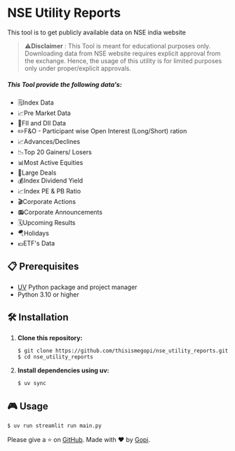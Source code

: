 # NSE Utility Reports

This tool is to get publicly available data on NSE india website

> ⚠️**Disclaimer** : This Tool is meant for educational purposes only. Downloading data from NSE website requires explicit approval from the exchange. Hence, the usage of this utility is for limited purposes only under proper/explicit approvals.

##### This Tool provide the following data's:

-   🗒️Index Data
-   📈Pre Market Data
-   📅FII and DII Data
-   ✏️F&O - Participant wise Open Interest (Long/Short) ration
-   📈Advances/Declines
-   📉Top 20 Gainers/ Losers
-   📊Most Active Equities
-   🤝Large Deals
-   💰Index Dividend Yield
-   📈Index PE & PB Ratio
-   🎬Corporate Actions
-   📻Corporate Announcements
-   🗓️Upcoming Results
-   🪂Holidays
-   💶ETF's Data

## 📋 Prerequisites

-   [UV](https://docs.astral.sh/uv/getting-started/installation/) Python package and project manager
-   Python 3.10 or higher

## 🛠️ Installation

1. **Clone this repository:**

    ```bash
    $ git clone https://github.com/thisismegopi/nse_utility_reports.git
    $ cd nse_utility_reports
    ```

2. **Install dependencies using uv:**

    ```bash
    $ uv sync
    ```

## 🎮 Usage

```bash
$ uv run streamlit run main.py
```

Please give a ⭐️ on [GitHub](https://github.com/thisismegopi/nse_utility_reports). Made with ❤️ by [Gopi](https://github.com/thisismegopi).
